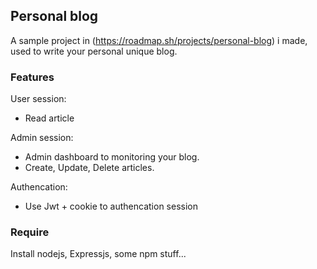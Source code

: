 ## Personal blog
A sample project in (https://roadmap.sh/projects/personal-blog) i made, used to write your personal unique blog.

### Features
User session:
- Read article

Admin session:
- Admin dashboard to monitoring your blog.
- Create, Update, Delete articles.

Authencation:
- Use Jwt + cookie to authencation session

### Require
Install nodejs, Expressjs, some npm stuff...
